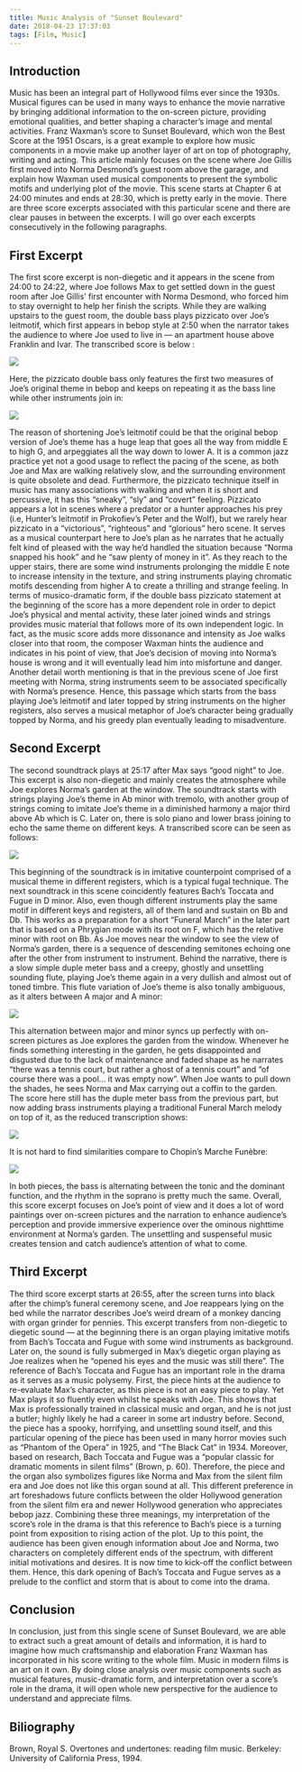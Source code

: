```yaml
---
title: Music Analysis of "Sunset Boulevard"
date: 2018-04-23 17:37:03
tags: [Film, Music]
---
```


## Introduction

Music has been an integral part of Hollywood films ever since the 1930s. Musical figures can be used in many ways to enhance the movie narrative by bringing additional information to the on-screen picture, providing emotional qualities, and better shaping a character’s image and mental activities. Franz Waxman’s score to Sunset Boulevard, which won the Best Score at the 1951 Oscars, is a great example to explore how music components in a movie make up another layer of art on top of photography, writing and acting. This article mainly focuses on the scene where Joe Gillis first moved into Norma Desmond’s guest room above the garage, and explain how Waxman used musical components to present the symbolic motifs and underlying plot of the movie. This scene starts at Chapter 6 at 24:00 minutes and ends at 28:30, which is pretty early in the movie. There are three score excerpts associated with this particular scene and there are clear pauses in between the excerpts. I will go over each excerpts consecutively in the following paragraphs.

## First Excerpt

The first score excerpt is non-diegetic and it appears in the scene from 24:00 to 24:22, where Joe follows Max to get settled down in the guest room after Joe Gillis’ first encounter with Norma Desmond, who forced him to stay overnight to help her finish the scripts. While they are walking upstairs to the guest room, the double bass plays pizzicato over Joe’s leitmotif, which first appears in bebop style at 2:50 when the narrator takes the audience to where Joe used to live in — an apartment house above Franklin and Ivar. The transcribed score is below :

![](1.jpg)

<!--truncate-->

Here, the pizzicato double bass only features the first two measures of Joe’s original theme in bebop and keeps on repeating it as the bass line while other instruments join in:

![](2.jpg)

The reason of shortening Joe’s leitmotif could be that the original bebop version of Joe’s theme has a huge leap that goes all the way from middle E to high G, and arpeggiates all the way down to lower A. It is a common jazz practice yet not a good usage to reflect the pacing of the scene, as both Joe and Max are walking relatively slow, and the surrounding environment is quite obsolete and dead. Furthermore, the pizzicato technique itself in music has many associations with walking and when it is short and percussive, it has this “sneaky”, “sly” and “covert” feeling. Pizzicato appears a lot in scenes where a predator or a hunter approaches his prey (i.e, Hunter’s leitmotif in Prokofiev’s Peter and the Wolf), but we rarely hear pizzicato in a “victorious”, “righteous” and “glorious” hero scene. It serves as a musical counterpart here to Joe’s plan as he narrates that he actually felt kind of pleased with the way he’d handled the situation because “Norma snapped his hook” and he “saw plenty of money in it”. As they reach to the upper stairs, there are some wind instruments prolonging the middle E note to increase intensity in the texture, and string instruments playing chromatic motifs descending from higher A to create a thrilling and strange feeling. In terms of musico-dramatic form, if the double bass pizzicato statement at the beginning of the score has a more dependent role in order to depict Joe’s physical and mental activity, these later joined winds and strings provides music material that follows more of its own independent logic. In fact, as the music score adds more dissonance and intensity as Joe walks closer into that room, the composer Waxman hints the audience and indicates in his point of view, that Joe’s decision of moving into Norma’s house is wrong and it will eventually lead him into misfortune and danger. Another detail worth mentioning is that in the previous scene of Joe first meeting with Norma, string instruments seem to be associated specifically with Norma’s presence. Hence, this passage which starts from the bass playing Joe’s leitmotif and later topped by string instruments on the higher registers, also serves a musical metaphor of Joe’s character being gradually topped by Norma, and his greedy plan eventually leading to misadventure.

## Second Excerpt

The second soundtrack plays at 25:17 after Max says “good night” to Joe. This excerpt is also non-diegetic and mainly creates the atmosphere while Joe explores Norma’s garden at the window. The soundtrack starts with strings playing Joe’s theme in Ab minor with tremolo, with another group of strings coming to imitate Joe’s theme in a diminished harmony a major third above Ab which is C. Later on, there is solo piano and lower brass joining to echo the same theme on different keys. A transcribed score can be seen as follows:

![](3.jpg)

This beginning of the soundtrack is in imitative counterpoint comprised of a musical theme in different registers, which is a typical fugal technique. The next soundtrack in this scene coincidently features Bach’s Toccata and Fugue in D minor. Also, even though different instruments play the same motif in different keys and registers, all of them land and sustain on Bb and Db. This works as a preparation for a short “Funeral March” in the later part that is based on a Phrygian mode with its root on F, which has the relative minor with root on Bb. As Joe moves near the window to see the view of Norma’s garden, there is a sequence of descending semitones echoing one after the other from instrument to instrument. Behind the narrative, there is a slow simple duple meter bass and a creepy, ghostly and unsettling sounding flute, playing Joe’s theme again in a very dullish and almost out of toned timbre. This flute variation of Joe’s theme is also tonally ambiguous, as it alters between A major and A minor:

![](4.jpg)

This alternation between major and minor syncs up perfectly with on-screen pictures as Joe explores the garden from the window. Whenever he finds something interesting in the garden, he gets disappointed and disgusted due to the lack of maintenance and faded shape as he narrates “there was a tennis court, but rather a ghost of a tennis court” and “of course there was a pool… it was empty now”. When Joe wants to pull down the shades, he sees Norma and Max carrying out a coffin to the garden. The score here still has the duple meter bass from the previous part, but now adding brass instruments playing a traditional Funeral March melody on top of it, as the reduced transcription shows:

![](5.jpg)

It is not hard to find similarities compare to Chopin’s Marche Funèbre:

![](6.jpg)

In both pieces, the bass is alternating between the tonic and the dominant function, and the rhythm in the soprano is pretty much the same. Overall, this score excerpt focuses on Joe’s point of view and it does a lot of word paintings over on-screen pictures and the narration to enhance audience’s perception and provide immersive experience over the ominous nighttime environment at Norma’s garden. The unsettling and suspenseful music creates tension and catch audience’s attention of what to come.

## Third Excerpt

The third score excerpt starts at 26:55, after the screen turns into black after the chimp’s funeral ceremony scene, and Joe reappears lying on the bed while the narrator describes Joe’s weird dream of a monkey dancing with organ grinder for pennies. This excerpt transfers from non-diegetic to diegetic sound — at the beginning there is an organ playing imitative motifs from Bach’s Toccata and Fugue with some wind instruments as background. Later on, the sound is fully submerged in Max’s diegetic organ playing as Joe realizes when he “opened his eyes and the music was still there”. The reference of Bach’s Toccata and Fugue has an important role in the drama as it serves as a music polysemy. First, the piece hints at the audience to re-evaluate Max’s character, as this piece is not an easy piece to play. Yet Max plays it so fluently even whilst he speaks with Joe. This shows that Max is professionally trained in classical music and organ, and he is not just a butler; highly likely he had a career in some art industry before. Second, the piece has a spooky, horrifying, and unsettling sound itself, and this particular opening of the piece has been used in many horror movies such as “Phantom of the Opera” in 1925, and “The Black Cat” in 1934. Moreover, based on research, Bach Toccata and Fugue was a “popular classic for dramatic moments in silent films” (Brown, p. 60). Therefore, the piece and the organ also symbolizes figures like Norma and Max from the silent film era and Joe does not like this organ sound at all. This different preference in art foreshadows future conflicts between the older Hollywood generation from the silent film era and newer Hollywood generation who appreciates bebop jazz. Combining these three meanings, my interpretation of the score’s role in the drama is that this reference to Bach’s piece is a turning point from exposition to rising action of the plot. Up to this point, the audience has been given enough information about Joe and Norma, two characters on completely different ends of the spectrum, with different initial motivations and desires. It is now time to kick-off the conflict between them. Hence, this dark opening of Bach’s Toccata and Fugue serves as a prelude to the conflict and storm that is about to come into the drama.

## Conclusion

In conclusion, just from this single scene of Sunset Boulevard, we are able to extract such a great amount of details and information, it is hard to imagine how much craftsmanship and elaboration Franz Waxman has incorporated in his score writing to the whole film. Music in modern films is an art on it own. By doing close analysis over music components such as musical features, music-dramatic form, and interpretation over a score’s role in the drama, it will open whole new perspective for the audience to understand and appreciate films.

## Biliography

Brown, Royal S. Overtones and undertones: reading film music. Berkeley: University of California Press, 1994.
